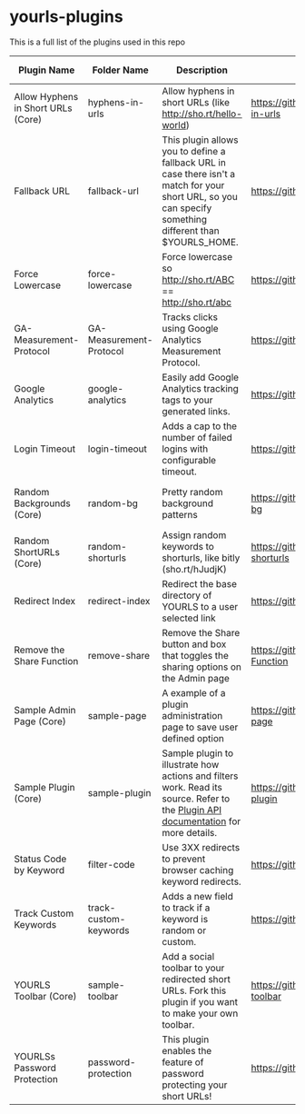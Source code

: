 # yourls-plugins

This is a full list of the plugins used in this repo

| Plugin Name                        | Folder Name           | Description                                                                                                                                                                  | Source                                                                     | License               | Last Check              | Status   |
| ---------------------------------- | --------------------- | ---------------------------------------------------------------------------------------------------------------------------------------------------------------------------- | -------------------------------------------------------------------------- | --------------------- | ----------------------- | -------- |
| Allow Hyphens in Short URLs (Core) | hyphens-in-urls       | Allow hyphens in short URLs (like http://sho.rt/hello-world)                                                                                                                 | https://github.com/YOURLS/YOURLS/tree/master/user/plugins/hyphens-in-urls  | The MIT License (MIT) | 841999a on Apr 7, 2013  | Active   |
| Fallback URL                       | fallback-url          | This plugin allows you to define a fallback URL in case there isn't a match for your short URL, so you can specify something different than $YOURLS_HOME.                    | https://github.com/ozh/yourls-fallback-url/                                |                       | 1415b16 on Mar 21, 2020 | Active   |
| Force Lowercase                    | force-lowercase       | Force lowercase so http://sho.rt/ABC == http://sho.rt/abc                                                                                                                    | https://github.com/YOURLS/force-lowercase                                  |                       | 058aa8a on Nov 16, 2012 | Active   |
| GA-Measurement-Protocol            | GA-Measurement-Protocol | Tracks clicks using Google Analytics Measurement Protocol.                                                                                                                   | https://github.com/powerthazan/YOURS-GA-MP-Tracking                        | The MIT License (MIT) | d30b7f1 on Dec 16, 2019 | Active   |
| Google Analytics                   | google-analytics      | Easily add Google Analytics tracking tags to your generated links.                                                                                                           | https://github.com/katzwebservices/google-analytics-for-yourls             |                       | 89bb9e4 on May 20, 2015 | Active   |
| Login Timeout                      | login-timeout         | Adds a cap to the number of failed logins with configurable timeout.                                                                                                         | https://github.com/reanimus/yourls-login-timeout                           | BSD 2-Clause License  | 1a8eee5 on Apr 1, 2019  | Active   |
| Random Backgrounds (Core)          | random-bg             | Pretty random background patterns                                                                                                                                            | https://github.com/YOURLS/YOURLS/tree/master/user/plugins/random-bg        | The MIT License (MIT) | 9e2efb6 on Apr 18, 2017 | Active   |
| Random ShortURLs (Core)            | random-shorturls      | Assign random keywords to shorturls, like bitly (sho.rt/hJudjK)                                                                                                              | https://github.com/YOURLS/YOURLS/tree/master/user/plugins/random-shorturls | The MIT License (MIT) | 2190856 on Oct 17, 2020 | Active   |
| Redirect Index                     | redirect-index        | Redirect the base directory of YOURLS to a user selected link                                                                                                                | https://github.com/tomslominski/yourls-redirect-index                      | The MIT License (MIT) | e0b3cc5 on Jan 4, 2021  | Active   |
| Remove the Share Function          | remove-share          | Remove the Share button and box that toggles the sharing options on the Admin page                                                                                           | https://github.com/seandrickson/YOURLS-Remove-the-Share-Function           |                       | d235e02 on May 3, 2013  | Active   |
| Sample Admin Page (Core)           | sample-page           | A example of a plugin administration page to save user defined option                                                                                                        | https://github.com/YOURLS/YOURLS/tree/master/user/plugins/sample-page      | The MIT License (MIT) | 6dc5423 on May 15, 2020 | Inactive |
| Sample Plugin (Core)               | sample-plugin         | Sample plugin to illustrate how actions and filters work. Read its source. Refer to the <a href="http://yourls.org/pluginapi">Plugin API documentation</a> for more details. | https://github.com/YOURLS/YOURLS/tree/master/user/plugins/sample-plugin    | The MIT License (MIT) | 3438b06 on Nov 1, 2014  | Inactive |
| Status Code by Keyword             | filter-code           | Use 3XX redirects to prevent browser caching keyword redirects.                                                                                                              | https://github.com/ShredCode/YOURLS-filter-code                            | The MIT License (MIT) | 7073fb9 on Oct 8, 2020  | Inactive |
| Track Custom Keywords              | track-custom-keywords | Adds a new field to track if a keyword is random or custom.                                                                                                                  | https://github.com/timcrockford/track-custom-keywords                      |                       | c989cf7 on Apr 26, 2015 | Active   |
| YOURLS Toolbar (Core)              | sample-toolbar        | Add a social toolbar to your redirected short URLs. Fork this plugin if you want to make your own toolbar.                                                                   | https://github.com/YOURLS/YOURLS/tree/master/user/plugins/sample-toolbar   | The MIT License (MIT) | fe48418 on Feb 9, 2021  | Inactive |
| YOURLSs Password Protection        | password-protection   | This plugin enables the feature of password protecting your short URLs!                                                                                                      | https://github.com/MatthewC/yourls-password-protection                     | The MIT License (MIT) | d30b7f1 on Dec 16, 2019 | Inactive |
